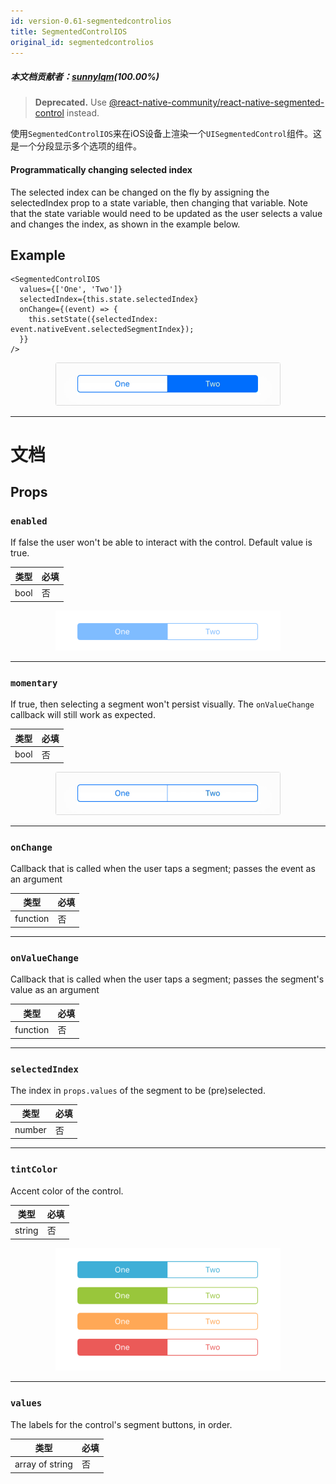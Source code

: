 ```yaml
---
id: version-0.61-segmentedcontrolios
title: SegmentedControlIOS
original_id: segmentedcontrolios
---
```


##### 本文档贡献者：[sunnylqm](https://github.com/search?q=sunnylqm%40qq.com+in%3Aemail&type=Users)(100.00%)

> **Deprecated.** Use [@react-native-community/react-native-segmented-control](https://github.com/react-native-community/react-native-segmented-control) instead.

使用`SegmentedControlIOS`来在iOS设备上渲染一个`UISegmentedControl`组件。这是一个分段显示多个选项的组件。

#### Programmatically changing selected index

The selected index can be changed on the fly by assigning the selectedIndex prop to a state variable, then changing that variable. Note that the state variable would need to be updated as the user selects a value and changes the index, as shown in the example below.

## Example

```
<SegmentedControlIOS
  values={['One', 'Two']}
  selectedIndex={this.state.selectedIndex}
  onChange={(event) => {
    this.setState({selectedIndex: event.nativeEvent.selectedSegmentIndex});
  }}
/>
```

<center><img src="/docs/assets/SegmentedControlIOS/example.gif" width="360"></img></center>

---

# 文档

## Props

### `enabled`

If false the user won't be able to interact with the control. Default value is true.

| 类型 | 必填 |
| ---- | -------- |
| bool | 否       |

<center><img src="/docs/assets/SegmentedControlIOS/enabled.png" width="360"></img></center>

---

### `momentary`

If true, then selecting a segment won't persist visually. The `onValueChange` callback will still work as expected.

| 类型 | 必填 |
| ---- | -------- |
| bool | 否       |

<center><img src="/docs/assets/SegmentedControlIOS/momentary.gif" width="360"></img></center>

---

### `onChange`

Callback that is called when the user taps a segment; passes the event as an argument

| 类型     | 必填 |
| -------- | -------- |
| function | 否       |

---

### `onValueChange`

Callback that is called when the user taps a segment; passes the segment's value as an argument

| 类型     | 必填 |
| -------- | -------- |
| function | 否       |

---

### `selectedIndex`

The index in `props.values` of the segment to be (pre)selected.

| 类型   | 必填 |
| ------ | -------- |
| number | 否       |

---

### `tintColor`

Accent color of the control.

| 类型   | 必填 |
| ------ | -------- |
| string | 否       |

<center><img src="/docs/assets/SegmentedControlIOS/tintColor.png" width="360"></img></center>

---

### `values`

The labels for the control's segment buttons, in order.

| 类型            | 必填 |
| --------------- | -------- |
| array of string | 否       |
